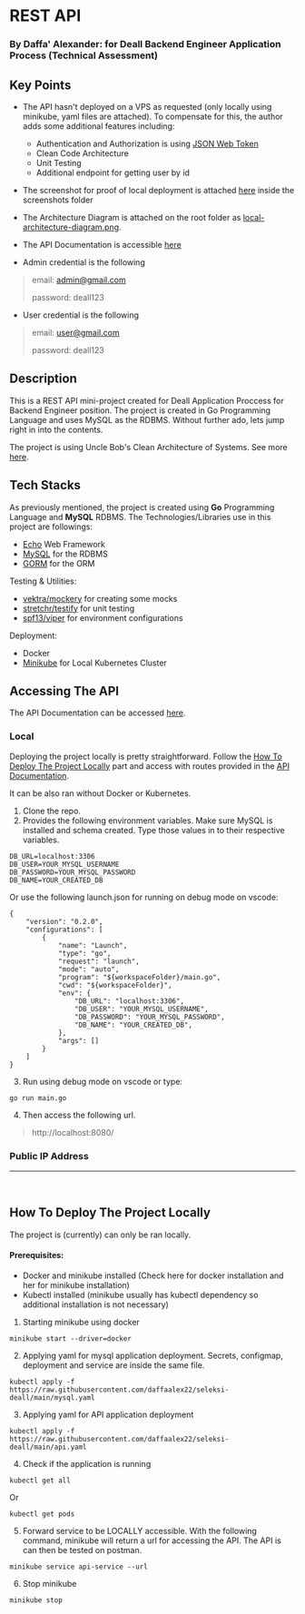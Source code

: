 # REST API 
### By **Daffa' Alexander**: for Deall Backend Engineer Application Process (Technical Assessment)

## Key Points
 * The API hasn't deployed on a VPS as requested (only locally using minikube, yaml files are attached). To compensate for this, the author adds some additional features including:
    - Authentication and Authorization is using [JSON Web Token](https://jwt.io/)
    - Clean Code Architecture
    - Unit Testing
    - Additional endpoint for getting user by id

 * The screenshot for proof of local deployment is attached [here](https://google.com) inside the screenshots folder
 * The Architecture Diagram is attached on the root folder as [local-architecture-diagram.png](https://github.com/daffaalex22/seleksi-deall/blob/main/local-architecture-diagram.png).
 * The API Documentation is accessible [here](https://documenter.getpostman.com/view/17548510/UzJFudHb)
 * Admin credential is the following
 > email: admin@gmail.com
 > 
 > password: deall123

 * User credential is the following
 > email: user@gmail.com
 > 
 > password: deall123

## Description
This is a REST API mini-project created for Deall Application Proccess for Backend Engineer position. The project is created in Go Programming Language and uses MySQL as the RDBMS. Without further ado, lets jump right in into the contents.

The project is using Uncle Bob's Clean Architecture of Systems. See more [here](https://blog.cleancoder.com/uncle-bob/2012/08/13/the-clean-architecture.html).
<br>
## Tech Stacks
As previously mentioned, the project is created using **Go**  Programming Language and **MySQL** RDBMS. The Technologies/Libraries use in this project are followings:
 * [Echo](echo.labstack.com) Web Framework
 * [MySQL](https://www.mysql.com/) for the RDBMS
 * [GORM](https://gorm.io/) for the ORM
 
Testing & Utilities:
 * [vektra/mockery](https://github.com/vektra/mockery) for creating some mocks
 * [stretchr/testify](https://github.com/stretchr/testify) for unit testing
 * [spf13/viper](https://github.com/spf13/viper) for environment configurations

Deployment:
 * Docker
 * [Minikube](https://minikube.sigs.k8s.io/docs/) for Local Kubernetes Cluster

## Accessing The API
The API Documentation can be accessed [here](https://documenter.getpostman.com/view/17548510/UzJFudHb).

### Local
Deploying the project locally is pretty straightforward. Follow the [How To Deploy The Project Locally](https://github.com/daffaalex22/seleksi-deall#how-to-deploy-the-project-locally) part and access with routes provided in the [API Documentation](https://documenter.getpostman.com/view/17548510/UzJFudHb). 

It can be also ran without Docker or Kubernetes. 
1. Clone the repo.
2. Provides the following environment variables. Make sure MySQL is installed and schema created. Type those values in to their respective variables.
```
DB_URL=localhost:3306
DB_USER=YOUR_MYSQL_USERNAME
DB_PASSWORD=YOUR_MYSQL_PASSWORD
DB_NAME=YOUR_CREATED_DB
```
Or use the following launch.json for running on debug mode on vscode:
```
{
    "version": "0.2.0",
    "configurations": [
        {
            "name": "Launch",
            "type": "go",
            "request": "launch",
            "mode": "auto",
            "program": "${workspaceFolder}/main.go",
            "cwd": "${workspaceFolder}",
            "env": {
                "DB_URL": "localhost:3306",
                "DB_USER": "YOUR_MYSQL_USERNAME",
                "DB_PASSWORD": "YOUR_MYSQL_PASSWORD",
                "DB_NAME": "YOUR_CREATED_DB",
            },
            "args": []
        }
    ]
}
```
3. Run using debug mode on vscode or type:
```
go run main.go
```
4. Then access the following url.
> http://localhost:8080/

### Public IP Address
---
<br>

## How To Deploy The Project Locally
The project is (currently) can only be ran locally.

#### Prerequisites:
* Docker and minikube installed (Check here for docker installation and her for minikube installation)
* Kubectl installed (minikube usually has kubectl dependency so additional installation is not necessary)

1. Starting minikube using docker
```
minikube start --driver=docker
```

2. Applying yaml for mysql application deployment. Secrets, configmap, deployment and service are inside the same file.
```
kubectl apply -f https://raw.githubusercontent.com/daffaalex22/seleksi-deall/main/mysql.yaml
```

3. Applying yaml for API application deployment
```
kubectl apply -f https://raw.githubusercontent.com/daffaalex22/seleksi-deall/main/api.yaml
```

4. Check if the application is running
```
kubectl get all
```
Or
```
kubectl get pods
```

5. Forward service to be LOCALLY accessible. With the following command, minikube will return a url for accessing the API. The API is can then be tested on postman.
```
minikube service api-service --url
```

6. Stop minikube
```
minikube stop
```

